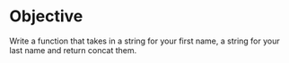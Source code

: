 # Objective

Write a function that takes in a string for your first name, a string for your last name and return concat them.
